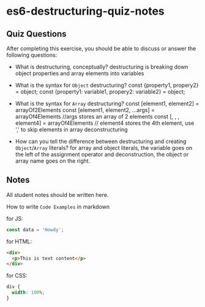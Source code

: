 # es6-destructuring-quiz-notes

## Quiz Questions

After completing this exercise, you should be able to discuss or answer the following questions:

- What is destructuring, conceptually?
  destructuring is breaking down object properties and array elements into variables
- What is the syntax for `Object` destructuring?
  const {property1, propery2} = object;
  const {property1: variable1, propery2: variable2} = object;

- What is the syntax for `Array` destructuring?
  const [element1, element2] = arrayOf2Elements
  const [element1, element2, ...args] = arrayOf4Elements //args stores an array of 2 elements
  const [, , , element4] = arrayOf4Elements // element4 stores the 4th element, use ',' to skip elements in array deconstructuring
- How can you tell the difference between destructuring and creating `Object`/`Array` literals?
  for array and object literals, the variable goes on the left of the assignment operator and deconstruction, the object or array name goes on the right.

## Notes

All student notes should be written here.

How to write `Code Examples` in markdown

for JS:

```javascript
const data = 'Howdy';
```

for HTML:

```html
<div>
  <p>This is text content</p>
</div>
```

for CSS:

```css
div {
  width: 100%;
}
```
